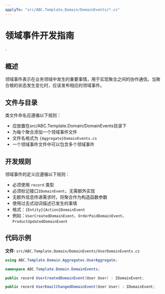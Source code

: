```yaml
---
applyTo: "src/ABC.Template.Domain/DomainEvents/*.cs"
---
```


# 领域事件开发指南
·
## 概述

领域事件表示在业务领域中发生的重要事情，用于实现聚合之间的协作通信。当聚合根的状态发生变化时，应该发布相应的领域事件。

## 文件与目录

类文件命名应遵循以下规则：
- 应放置在src/ABC.Template.Domain/DomainEvents目录下
- 为每个聚合添加一个领域事件文件
- 文件名格式为 `{Aggregate}DomainEvents.cs`
- 一个领域事件文件中可以包含多个领域事件

## 开发规则

领域事件的定义应遵循以下规则：
- 必须使用 `record` 类型
- 必须标记接口`IDomainEvent`，无需额外实现
- 无额外信息传递需求时，将聚合作为构造函数参数
- 使用过去式动词描述已发生的事情
- 格式：`{Entity}{Action}DomainEvent`
- 例如：`UserCreatedDomainEvent`、`OrderPaidDomainEvent`、`ProductUpdatedDomainEvent`

## 代码示例

**文件**: `src/ABC.Template.Domain/DomainEvents/UserDomainEvents.cs`

```csharp
using ABC.Template.Domain.Aggregates.UserAggregate;

namespace ABC.Template.Domain.DomainEvents;

public record UserCreatedDomainEvent(User User) : IDomainEvent;

public record UserEmailChangedDomainEvent(User User) : IDomainEvent;
```